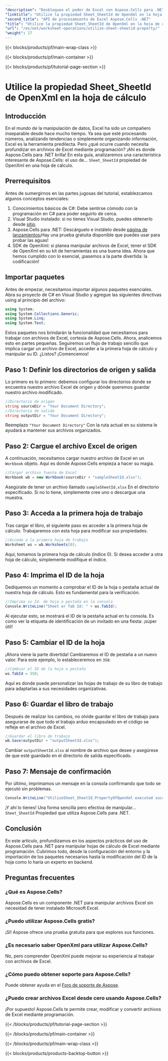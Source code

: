 ```yaml
---
"description": "Desbloquea el poder de Excel con Aspose.Cells para .NET. Aprende a manipular los ID de hoja eficazmente con nuestra guía paso a paso."
"linktitle": "Utilice la propiedad Sheet_SheetId de OpenXml en la hoja de cálculo"
"second_title": "API de procesamiento de Excel Aspose.Cells .NET"
"title": "Utilice la propiedad Sheet_SheetId de OpenXml en la hoja de cálculo"
"url": "/es/net/worksheet-operations/utilize-sheet-sheetid-property/"
"weight": 27
---
```


{{< blocks/products/pf/main-wrap-class >}}

{{< blocks/products/pf/main-container >}}

{{< blocks/products/pf/tutorial-page-section >}}

# Utilice la propiedad Sheet_SheetId de OpenXml en la hoja de cálculo

## Introducción
En el mundo de la manipulación de datos, Excel ha sido un compañero inseparable desde hace mucho tiempo. Ya sea que esté procesando números, analizando tendencias o simplemente organizando información, Excel es la herramienta predilecta. Pero ¿qué ocurre cuando necesita profundizar en archivos de Excel mediante programación? ¡Ahí es donde Aspose.Cells para .NET brilla! En esta guía, analizaremos una característica interesante de Aspose.Cells: el uso de... `Sheet_SheetId` propiedad de OpenXml en una hoja de cálculo.
## Prerrequisitos
Antes de sumergirnos en las partes jugosas del tutorial, establezcamos algunos conceptos esenciales:
1. Conocimientos básicos de C#: Debe sentirse cómodo con la programación en C# para poder seguirlo de cerca.
2. Visual Studio instalado: si no tienes Visual Studio, puedes obtenerlo desde [sitio](https://visualstudio.microsoft.com/).
3. Aspose.Cells para .NET: Descárguelo e instálelo desde [página de lanzamientos](https://releases.aspose.com/cells/net/)¡Hay una prueba gratuita disponible que puedes usar para probar las aguas!
4. SDK de OpenXml: si planea manipular archivos de Excel, tener el SDK de OpenXml en su kit de herramientas es una buena idea.
Ahora que hemos cumplido con lo esencial, ¡pasemos a la parte divertida: la codificación!
## Importar paquetes
Antes de empezar, necesitamos importar algunos paquetes esenciales. Abra su proyecto de C# en Visual Studio y agregue las siguientes directivas using al principio del archivo:
```csharp
using System;
using System.Collections.Generic;
using System.Linq;
using System.Text;
```
Estos paquetes nos brindarán la funcionalidad que necesitamos para trabajar con archivos de Excel, cortesía de Aspose.Cells.
Ahora, analicemos esto en partes pequeñas. Seguiremos un flujo de trabajo sencillo que implica cargar un archivo de Excel, acceder a la primera hoja de cálculo y manipular su ID. ¿Listos? ¡Comencemos!
## Paso 1: Definir los directorios de origen y salida
Lo primero es lo primero: debemos configurar los directorios donde se encuentra nuestro archivo Excel de origen y dónde queremos guardar nuestro archivo modificado.
```csharp
//Directorio de origen
string sourceDir = "Your Document Directory";
//Directorio de salida
string outputDir = "Your Document Directory";
```
Reemplazo `"Your Document Directory"` Con la ruta actual en su sistema le ayudará a mantener sus archivos organizados.
## Paso 2: Cargue el archivo Excel de origen
A continuación, necesitamos cargar nuestro archivo de Excel en un `Workbook` objeto. Aquí es donde Aspose.Cells empieza a hacer su magia.
```csharp
//Cargar archivo fuente de Excel
Workbook wb = new Workbook(sourceDir + "sampleSheetId.xlsx");
```
Asegúrate de tener un archivo llamado `sampleSheetId.xlsx` En el directorio especificado. Si no lo tiene, simplemente cree uno o descargue una muestra.
## Paso 3: Acceda a la primera hoja de trabajo
Tras cargar el libro, el siguiente paso es acceder a la primera hoja de cálculo. Trabajaremos con esta hoja para modificar sus propiedades.
```csharp
//Acceda a la primera hoja de trabajo
Worksheet ws = wb.Worksheets[0];
```
Aquí, tomamos la primera hoja de cálculo (índice 0). Si desea acceder a otra hoja de cálculo, simplemente modifique el índice.
## Paso 4: Imprima el ID de la hoja
Dediquemos un momento a comprobar el ID de la hoja o pestaña actual de nuestra hoja de cálculo. Esto es fundamental para la verificación.
```csharp
//Imprima su Id. de hoja o pestaña en la consola
Console.WriteLine("Sheet or Tab Id: " + ws.TabId);
```
Al ejecutar esto, se mostrará el ID de la pestaña actual en tu consola. Es como ver la etiqueta de identificación de un invitado en una fiesta: ¡súper útil!
## Paso 5: Cambiar el ID de la hoja
¡Ahora viene la parte divertida! Cambiaremos el ID de pestaña a un nuevo valor. Para este ejemplo, lo estableceremos en `358`:
```csharp
//Cambiar el ID de la hoja o pestaña
ws.TabId = 358;
```
Aquí es donde puede personalizar las hojas de trabajo de su libro de trabajo para adaptarlas a sus necesidades organizativas.
## Paso 6: Guardar el libro de trabajo
Después de realizar los cambios, no olvide guardar el libro de trabajo para asegurarse de que todo el trabajo arduo encapsulado en el código se refleje en el archivo de Excel.
```csharp
//Guardar el libro de trabajo
wb.Save(outputDir + "outputSheetId.xlsx");
```
Cambiar `outputSheetId.xlsx` al nombre de archivo que desee y asegúrese de que esté guardado en el directorio de salida especificado.
## Paso 7: Mensaje de confirmación
Por último, imprimamos un mensaje en la consola confirmando que todo se ejecutó sin problemas.
```csharp
Console.WriteLine("UtilizeSheet_SheetId_PropertyOfOpenXml executed successfully.\r\n");
```
¡Y ahí lo tienes! Una forma sencilla pero efectiva de manipular... `Sheet_SheetId` Propiedad que utiliza Aspose.Cells para .NET.
## Conclusión
En este artículo, profundizamos en los aspectos prácticos del uso de Aspose.Cells para .NET para manipular hojas de cálculo de Excel mediante programación. Cubrimos todo, desde la configuración del entorno y la importación de los paquetes necesarios hasta la modificación del ID de la hoja como lo haría un experto en backend. 
## Preguntas frecuentes
### ¿Qué es Aspose.Cells?
Aspose.Cells es un componente .NET para manipular archivos Excel sin necesidad de tener instalado Microsoft Excel.
### ¿Puedo utilizar Aspose.Cells gratis?
¡Sí! Aspose ofrece una prueba gratuita para que explores sus funciones.
### ¿Es necesario saber OpenXml para utilizar Aspose.Cells?
No, pero comprender OpenXml puede mejorar su experiencia al trabajar con archivos de Excel.
### ¿Cómo puedo obtener soporte para Aspose.Cells?
Puede obtener ayuda en el [Foro de soporte de Aspose](https://forum.aspose.com/c/cells/9).
### ¿Puedo crear archivos Excel desde cero usando Aspose.Cells?
¡Por supuesto! Aspose.Cells te permite crear, modificar y convertir archivos de Excel mediante programación.


{{< /blocks/products/pf/tutorial-page-section >}}

{{< /blocks/products/pf/main-container >}}

{{< /blocks/products/pf/main-wrap-class >}}

{{< blocks/products/products-backtop-button >}}